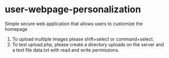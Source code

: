 # user-webpage-personalization
Simple secure web application that allows users to customize the homepage
  
1. To upload multiple images please shift+select or command+select. 
2. To test upload.php, please create a directory uploads on the server and a text file data.txt  with read and write permissions. 

